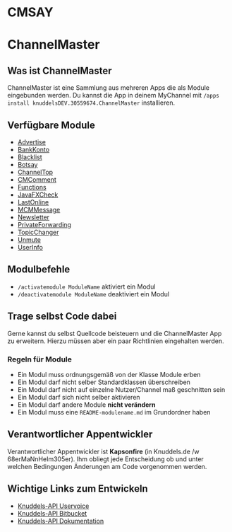# CMSAY
# ChannelMaster

## Was ist ChannelMaster
ChannelMaster ist eine Sammlung aus mehreren Apps die als Module eingebunden werden. Du kannst die App in deinem MyChannel mit `/apps install knuddelsDEV.30559674.ChannelMaster` installieren.

## Verfügbare Module
* [Advertise](README-advertise.md)
* [BankKonto](README-bankkonto.md)
* [Blacklist](README-blacklist.md)
* [Botsay](README-botsay.md)
* [ChannelTop](README-channeltop.md)
* [CMComment](README-cmcomment.md)
* [Functions](README-functions.md)
* [JavaFXCheck](README-javafxcheck.md)
* [LastOnline](README-lastonline.md)
* [MCMMessage](README-mcmmessage.md)
* [Newsletter](README-newsletter.md)
* [PrivateForwarding](README-privateforwarding.md)
* [TopicChanger](README-topicchanger.md)
* [Unmute](README-unmute.md)
* [UserInfo](README-userinfo.md)


## Modulbefehle
* `/activatemodule ModuleName` aktiviert ein Modul
* `/deactivatemodule ModuleName` deaktiviert ein Modul

## Trage selbst Code dabei
Gerne kannst du selbst Quellcode beisteuern und die ChannelMaster App zu erweitern. Hierzu müssen aber ein paar Richtlinien eingehalten werden.

### Regeln für Module
* Ein Modul muss ordnungsgemäß von der Klasse Module erben
* Ein Modul darf nicht selber Standardklassen überschreiben
* Ein Modul darf nicht auf einzelne Nutzer/Channel maß geschnitten sein
* Ein Modul darf sich nicht selber aktivieren
* Ein Modul darf andere Module **nicht verändern**
* Ein Modul muss eine `README-modulename.md` im Grundordner haben


## Verantwortlicher Appentwickler
Verantwortlicher Appentwickler ist **Kapsonfire** (in Knuddels.de /w 68erMaNnHeIm305er).
Ihm obliegt jede Entscheidung ob und unter welchen Bedingungen Änderungen am Code vorgenommen werden.

## Wichtige Links zum Entwickeln
* [Knuddels-API Uservoice](https://knuddels-api.uservoice.com/)
* [Knuddels-API Bitbucket](https://bitbucket.org/knuddels/user-apps/overview)
* [Knuddels-API Dokumentation](http://developer.knuddels.de/docs/)
